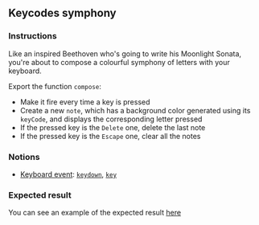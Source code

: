 ## Keycodes symphony

### Instructions

Like an inspired Beethoven who's going to write his Moonlight Sonata, you're about to compose a colourful symphony of letters with your keyboard.

Export the function `compose`:

- Make it fire every time a key is pressed
- Create a new `note`, which has a background color generated using its `keyCode`, and displays the corresponding letter pressed
- If the pressed key is the `Delete` one, delete the last note
- If the pressed key is the `Escape` one, clear all the notes

### Notions

- [Keyboard event](https://developer.mozilla.org/en-US/docs/Web/API/KeyboardEvent): [`keydown`](https://developer.mozilla.org/en-US/docs/Web/API/Document/keydown_event), [`key`](https://developer.mozilla.org/en-US/docs/Web/API/KeyboardEvent/key)

### Expected result

You can see an example of the expected result [here](https://youtu.be/5DdijwBnpAk)
